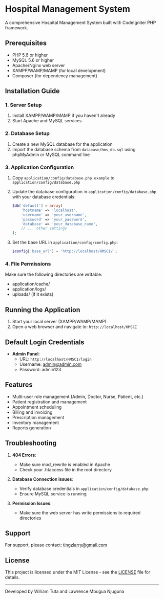 # Hospital Management System

A comprehensive Hospital Management System built with CodeIgniter PHP framework.

## Prerequisites

- PHP 5.6 or higher
- MySQL 5.6 or higher
- Apache/Nginx web server
- XAMPP/WAMP/MAMP (for local development)
- Composer (for dependency management)

## Installation Guide

### 1. Server Setup

1. Install XAMPP/WAMP/MAMP if you haven't already
2. Start Apache and MySQL services

### 2. Database Setup

1. Create a new MySQL database for the application
2. Import the database schema from `database/hms_db.sql` using phpMyAdmin or MySQL command line

### 3. Application Configuration

1. Copy `application/config/database.php.example` to `application/config/database.php`
2. Update the database configuration in `application/config/database.php` with your database credentials:
   ```php
   $db['default'] = array(
       'hostname' => 'localhost',
       'username' => 'your_username',
       'password' => 'your_password',
       'database' => 'your_database_name',
       // ... other settings
   );
   ```

3. Set the base URL in `application/config/config.php`:
   ```php
   $config['base_url'] = 'http://localhost/HMSCI/';
   ```

### 4. File Permissions

Make sure the following directories are writable:
- application/cache/
- application/logs/
- uploads/ (if it exists)

## Running the Application

1. Start your local server (XAMPP/WAMP/MAMP)
2. Open a web browser and navigate to: `http://localhost/HMSCI`

## Default Login Credentials

- **Admin Panel**:
  - URL: `http://localhost/HMSCI/login`
  - Username: admin@admin.com
  - Password: admin123

## Features

- Multi-user role management (Admin, Doctor, Nurse, Patient, etc.)
- Patient registration and management
- Appointment scheduling
- Billing and invoicing
- Prescription management
- Inventory management
- Reports generation

## Troubleshooting

1. **404 Errors**:
   - Make sure mod_rewrite is enabled in Apache
   - Check your .htaccess file in the root directory

2. **Database Connection Issues**:
   - Verify database credentials in `application/config/database.php`
   - Ensure MySQL service is running

3. **Permission Issues**:
   - Make sure the web server has write permissions to required directories

## Support

For support, please contact: tingzlarry@gmail.com

## License

This project is licensed under the MIT License - see the [LICENSE](LICENSE) file for details.

---

Developed by William Tuta and Lawrence Mbugua Njuguna
